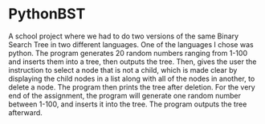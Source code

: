 # PythonBST
A school project where we had to do two versions of the same Binary Search Tree in two different languages. One of the languages I chose was python. The program generates 20 random numbers ranging from 1-100 and inserts them into a tree, then outputs the tree. Then, gives the user the instruction to select a node that is not a child, which is made clear by displaying the child nodes in a list along with all of the nodes in another, to delete a node. The program then prints the tree after deletion. For the very end of the assignment, the program will generate one random number between 1-100, and inserts it into the tree. The program outputs the tree afterward.
